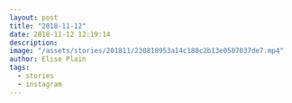 ```yaml
---
layout: post
title: "2018-11-12"
date: 2018-11-12 12:19:14
description: 
image: "/assets/stories/201811/230818953a14c180c2b13e0507037de7.mp4"
author: Elise Plain
tags: 
  - stories
  - instagram
---
```



<p></p>
